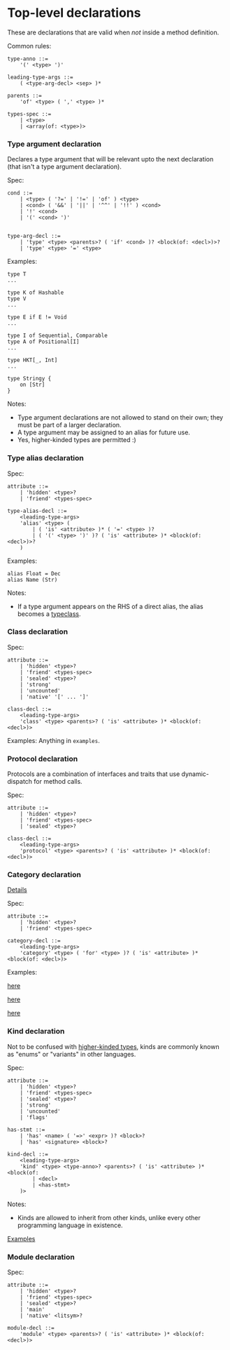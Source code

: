 # Top-level declarations
These are declarations that are valid when *not* inside a method definition.

Common rules:
```antlr
type-anno ::=
	'(' <type> ')'

leading-type-args ::=
	( <type-arg-decl> <sep> )*

parents ::=
	'of' <type> ( ',' <type> )*

types-spec ::=
	| <type>
	| <array(of: <type>)>
```

### Type argument declaration
Declares a type argument that will be relevant upto the next declaration (that isn't a type argument declaration).

Spec:
```antlr
cond ::=
	| <type> ( '?=' | '!=' | 'of' ) <type>
	| <cond> ( '&&' | '||' | '^^' | '!!' ) <cond>
	| '!' <cond>
	| '(' <cond> ')'


type-arg-decl ::=
	| 'type' <type> <parents>? ( 'if' <cond> )? <block(of: <decl>)>?
	| 'type' <type> '=' <type>
```

Examples:
```
type T
...

type K of Hashable
type V
...

type E if E != Void
...

type I of Sequential, Comparable
type A of Positional[I]
...

type HKT[_, Int]
...

type Stringy {
	on [Str]
}
```

Notes:
- Type argument declarations are not allowed to stand on their own; they must be part of a larger declaration.
- A type argument may be assigned to an alias for future use.
- Yes, higher-kinded types are permitted :)

### Type alias declaration
Spec:
```antlr
attribute ::=
	| 'hidden' <type>?
	| 'friend' <types-spec>

type-alias-decl ::=
	<leading-type-args>
	'alias' <type> (
		| ( 'is' <attribute> )* ( '=' <type> )?
		| ( '(' <type> ')' )? ( 'is' <attribute> )* <block(of: <decl>)>?
	)
```

Examples:
```antlr
alias Float = Dec
alias Name (Str)
```

Notes:
- If a type argument appears on the RHS of a direct alias, the alias becomes a [typeclass](https://en.wikipedia.org/wiki/Type_class).

### Class declaration
Spec:
```antlr
attribute ::=
	| 'hidden' <type>?
	| 'friend' <types-spec>
	| 'sealed' <type>?
	| 'strong'
	| 'uncounted'
	| 'native' '[' ... ']'

class-decl ::=
	<leading-type-args>
	'class' <type> <parents>? ( 'is' <attribute> )* <block(of: <decl>)>
```

Examples: Anything in `examples`.

### Protocol declaration
Protocols are a combination of interfaces and traits that use dynamic-dispatch for method calls.

Spec:
```antlr
attribute ::=
	| 'hidden' <type>?
	| 'friend' <types-spec>
	| 'sealed' <type>?

class-decl ::=
	<leading-type-args>
	'protocol' <type> <parents>? ( 'is' <attribute> )* <block(of: <decl>)>
```

### Category declaration
[Details](../concepts/categories/categories.md)

Spec:
```antlr
attribute ::=
	| 'hidden' <type>?
	| 'friend' <types-spec>

category-decl ::=
	<leading-type-args>
	'category' <type> ( 'for' <type> )? ( 'is' <attribute> )* <block(of: <decl>)>
```

Examples:

[here](../concepts/categories/Fractions/Int+Fractions.star)

[here](../concepts/categories/Fractions/Dec+Fractions.star)

[here](../concepts/categories/Fractions/Real+Fractions.star)

### Kind declaration
Not to be confused with [higher-kinded types](https://en.wikipedia.org/wiki/Kind_(type_theory)), kinds are commonly known as "enums" or "variants" in other languages.

Spec:
```antlr
attribute ::=
	| 'hidden' <type>?
	| 'friend' <types-spec>
	| 'sealed' <type>?
	| 'strong'
	| 'uncounted'
	| 'flags'

has-stmt ::=
	| 'has' <name> ( '=>' <expr> )? <block>?
	| 'has' <signature> <block>?

kind-decl ::=
	<leading-type-args>
	'kind' <type> <type-anno>? <parents>? ( 'is' <attribute> )* <block(of:
		| <decl>
		| <has-stmt>
	)>
```

Notes:
- Kinds are allowed to inherit from other kinds, unlike every other programming language in existence.

[Examples](../concepts/kinds/kinds.md)

### Module declaration
Spec:
```antlr
attribute ::=
	| 'hidden' <type>?
	| 'friend' <types-spec>
	| 'sealed' <type>?
	| 'main'
	| 'native' <litsym>?

module-decl ::=
	'module' <type> <parents>? ( 'is' <attribute> )* <block(of: <decl>)>
```